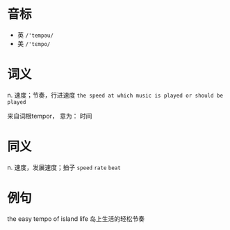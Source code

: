 # 音标

- 英 `/'tempəu/`
- 美 `/'tɛmpo/`

# 词义

n. 速度；节奏，行进速度
`the speed at which music is played or should be played`



来自词根tempor， 意为： 时间

# 同义

n. 速度，发展速度；拍子
`speed` `rate` `beat`

# 例句

the easy tempo of island life
岛上生活的轻松节奏


